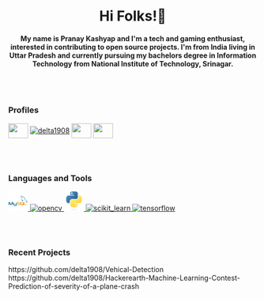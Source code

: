 <h1 align="center">Hi Folks!👋</h1>
<h4 align="center">My name is Pranay Kashyap and I'm a tech and gaming enthusiast, interested in contributing to open source projects. I'm from India living in Uttar Pradesh and currently pursuing my bachelors degree in Information Technology from National Institute of Technology, Srinagar.</h3>

<br>
<br>

<h3 align="left">Profiles</h3>
<p align="left" style=”display:block”>
<a href="https://linkedin.com/in/pranay1908" target="blank"><img align="center" src="https://cdn.jsdelivr.net/npm/simple-icons@3.0.1/icons/linkedin.svg" height="30" width="40" /></a>
<a href="https://www.codechef.com/users/delta1908" target="blank"><img align="center" src="https://cdn.jsdelivr.net/npm/simple-icons@3.1.0/icons/codechef.svg" alt="delta1908" height="30" width="40" /></a>
<a href="https://www.hackerearth.com/@delta19081" target="blank"><img align="center" src="https://cdn.jsdelivr.net/npm/simple-icons@3.1.0/icons/hackerearth.svg" height="30" width="40" /></a>
<a href="https://www.youtube.com/channel/UC78_MO73X6awY8XCFPcPgxg"><img align="center" src="https://cdn.jsdelivr.net/npm/simple-icons@3.1.0/icons/youtube.svg" height="30" width="40" /></a></p>

<br>
<br>

<h3 align="left">Languages and Tools</h3>
<p align="left"> <a href="https://www.mysql.com/" target="_blank"> 
<img src="https://raw.githubusercontent.com/devicons/devicon/master/icons/mysql/mysql-original-wordmark.svg" alt="mysql" width="40" height="40"/> </a> <a href="https://opencv.org/" target="_blank"> 
<img src="https://www.vectorlogo.zone/logos/opencv/opencv-icon.svg" alt="opencv" width="40" height="40"/> </a> <a href="https://www.python.org" target="_blank">
<img src="https://raw.githubusercontent.com/devicons/devicon/master/icons/python/python-original.svg" alt="python" width="40" height="40"/> </a> 
<a href="https://scikit-learn.org/" target="_blank"> <img src="https://upload.wikimedia.org/wikipedia/commons/0/05/Scikit_learn_logo_small.svg" alt="scikit_learn" width="40" height="40"/> </a> 
<a href="https://www.tensorflow.org" target="_blank"> <img src="https://www.vectorlogo.zone/logos/tensorflow/tensorflow-icon.svg" alt="tensorflow" width="40" height="40"/> </a> 
</p>

<br>
<br>

<h3 align="left">Recent Projects</h3>
https://github.com/delta1908/Vehical-Detection<br>
https://github.com/delta1908/Hackerearth-Machine-Learning-Contest-Prediction-of-severity-of-a-plane-crash
